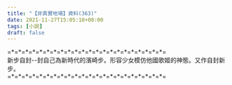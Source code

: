```yaml
---
title: "【非真實地場】資料(363)"
date: 2021-11-27T15:05:18+08:00
tags: [小說]
draft: false
---
```


=\*=\*=\*=\*=\*=\*=\*=\*=\*=\*=\*=\*=\*=\*=\*=\*=\*=\*=\*=\*=\*=\*=  
新步自封--封自己為新時代的濱崎步。形容少女模仿他國歌姬的神態。又作自封新步。  
=\*=\*=\*=\*=\*=\*=\*=\*=\*=\*=\*=\*=\*=\*=\*=\*=\*=\*=\*=\*=\*=\*=  